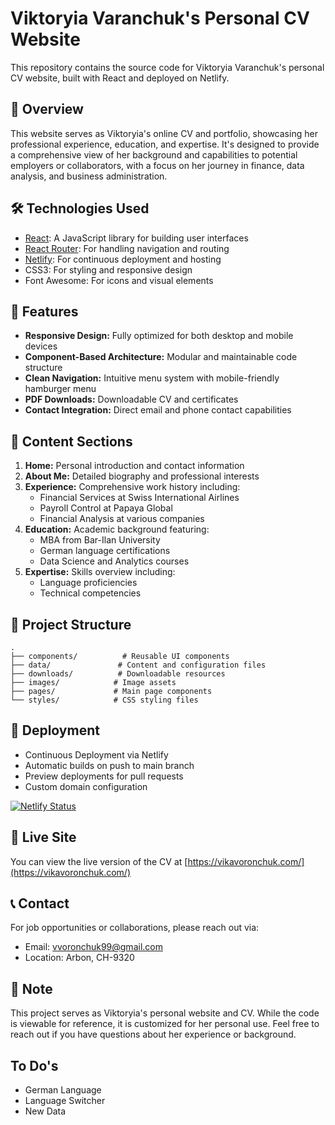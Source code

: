 # Viktoryia Varanchuk's Personal CV Website

This repository contains the source code for Viktoryia Varanchuk's personal CV website, built with React and deployed on Netlify.

## 🚀 Overview

This website serves as Viktoryia's online CV and portfolio, showcasing her professional experience, education, and expertise. It's designed to provide a comprehensive view of her background and capabilities to potential employers or collaborators, with a focus on her journey in finance, data analysis, and business administration.

## 🛠 Technologies Used

- [React](https://reactjs.org/): A JavaScript library for building user interfaces
- [React Router](https://reactrouter.com/): For handling navigation and routing
- [Netlify](https://www.netlify.com/): For continuous deployment and hosting
- CSS3: For styling and responsive design
- Font Awesome: For icons and visual elements

## 🎨 Features

- **Responsive Design:** Fully optimized for both desktop and mobile devices
- **Component-Based Architecture:** Modular and maintainable code structure
- **Clean Navigation:** Intuitive menu system with mobile-friendly hamburger menu
- **PDF Downloads:** Downloadable CV and certificates
- **Contact Integration:** Direct email and phone contact capabilities

## 💼 Content Sections

1. **Home:** Personal introduction and contact information
2. **About Me:** Detailed biography and professional interests
3. **Experience:** Comprehensive work history including:
   - Financial Services at Swiss International Airlines
   - Payroll Control at Papaya Global
   - Financial Analysis at various companies
4. **Education:** Academic background featuring:
   - MBA from Bar-Ilan University
   - German language certifications
   - Data Science and Analytics courses
5. **Expertise:** Skills overview including:
   - Language proficiencies
   - Technical competencies

## 📁 Project Structure

```
.
├── components/          # Reusable UI components
├── data/               # Content and configuration files
├── downloads/          # Downloadable resources
├── images/            # Image assets
├── pages/             # Main page components
└── styles/            # CSS styling files
```

## 🚀 Deployment

- Continuous Deployment via Netlify
- Automatic builds on push to main branch
- Preview deployments for pull requests
- Custom domain configuration

[![Netlify Status](https://api.netlify.com/api/v1/badges/eea53f8f-eb63-48ad-b701-2e1dc6b99511/deploy-status)](https://app.netlify.com/sites/vv-cv-website/deploys)

## 🔗 Live Site

You can view the live version of the CV at [https://vikavoronchuk.com/](https://vikavoronchuk.com/)

## 📞 Contact

For job opportunities or collaborations, please reach out via:

- Email: [vvoronchuk99@gmail.com](mailto:vvoronchuk99@gmail.com)
- Location: Arbon, CH-9320

## 📝 Note

This project serves as Viktoryia's personal website and CV. While the code is viewable for reference, it is customized for her personal use. Feel free to reach out if you have questions about her experience or background.

## To Do's

- German Language
- Language Switcher
- New Data

